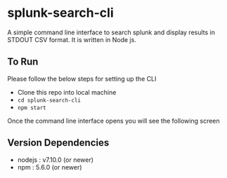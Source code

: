 # splunk-search-cli
A simple command line interface to search splunk and display results in STDOUT CSV format. It is written in Node js. 

## To Run
Please follow the below steps for setting up the CLI

- Clone this repo into local machine
- `cd splunk-search-cli`
- `npm start`

Once the command line interface opens you will see the following screen



## Version Dependencies
- nodejs : v7.10.0 (or newer)
- npm : 5.6.0 (or newer)